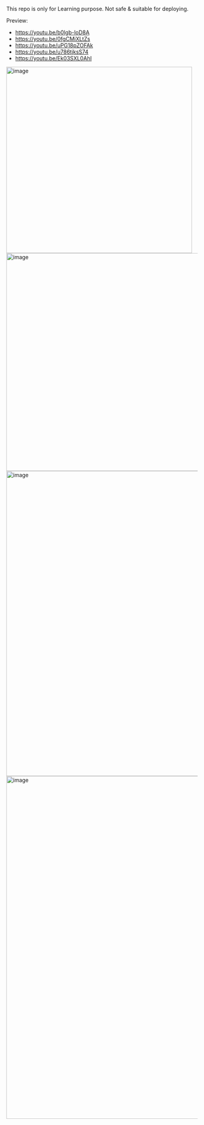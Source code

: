 This repo is only for Learning purpose.
Not safe & suitable for deploying.

Preview: 
- https://youtu.be/b0lgb-loD8A
- https://youtu.be/0fgCMiXLtZs
- https://youtu.be/uPG18pZOFAk
- https://youtu.be/u786tjksS74
- https://youtu.be/Ek03SXL0AhI



<img width="489" alt="image" src="https://github.com/user-attachments/assets/b48fec12-f256-4483-911c-e03565646ad8" />
<img width="572" alt="image" src="https://github.com/user-attachments/assets/aedc0e2b-e203-4911-bc8c-d8b2d8f6e6c7" />
<img width="801" alt="image" src="https://github.com/user-attachments/assets/64051271-7ca4-4d3d-bbe5-33264a82494c" />
<img width="900" alt="image" src="https://github.com/user-attachments/assets/d6fff684-033d-4e71-b95a-ac36efccd177" />





